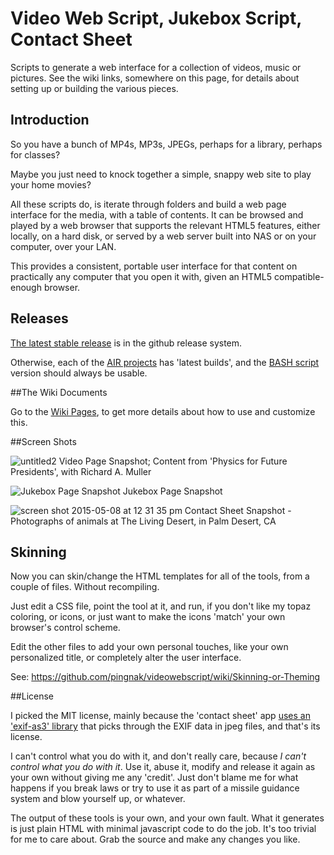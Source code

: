 # Video Web Script, Jukebox Script, Contact Sheet

Scripts to generate a web interface for a collection of videos, music or pictures.  See the wiki links, somewhere on this page, for details about setting up or building the various pieces.

## Introduction

So you have a bunch of MP4s, MP3s, JPEGs, perhaps for a library, perhaps for classes?  

Maybe you just need to knock together a simple, snappy web site to play your home movies?

All these scripts do, is iterate through folders and build a web page interface for the media, with a table of contents.  It can be browsed and played by a web browser that supports the relevant HTML5 features, either locally, on a hard disk, or served by a web server built into NAS or on your computer, over your LAN.

This provides a consistent, portable user interface for that content on practically any computer that you open it with, given an HTML5 compatible-enough browser.

## Releases

[The latest stable release](https://github.com/pingnak/videowebscript/releases) is in the github release system.

Otherwise, each of the [AIR projects](https://github.com/pingnak/videowebscript/tree/master/AIR) has 'latest builds', and the [BASH script](https://github.com/pingnak/videowebscript/tree/master/BASH) version should always be usable.

##The Wiki Documents

Go to the [Wiki Pages](https://github.com/pingnak/videowebscript/wiki), to get more details about how to use and customize this.

##Screen Shots

![untitled2](https://cloud.githubusercontent.com/assets/6754243/7664509/65f2298e-fb40-11e4-8c2b-51a971fea035.jpg)
Video Page Snapshot; Content from 'Physics for Future Presidents', with Richard A. Muller

![Jukebox Page Snapshot](https://cloud.githubusercontent.com/assets/6754243/7543869/e85ec2c0-f57c-11e4-96f9-706c0805d161.png)
Jukebox Page Snapshot

![screen shot 2015-05-08 at 12 31 35 pm](https://cloud.githubusercontent.com/assets/6754243/7544019/3d71af24-f57e-11e4-93b7-4c28895d9cf7.png)
Contact Sheet Snapshot - Photographs of animals at The Living Desert, in Palm Desert, CA

## Skinning

Now you can skin/change the HTML templates for all of the tools, from a couple of files.  Without recompiling.  

Just edit a CSS file, point the tool at it, and run, if you don't like my topaz coloring, or icons, or just want to make the icons 'match' your own browser's control scheme.

Edit the other files to add your own personal touches, like your own personalized title, or completely alter the user interface.

See: https://github.com/pingnak/videowebscript/wiki/Skinning-or-Theming

##License

I picked the MIT license, mainly because the 'contact sheet' app [uses an 'exif-as3' library](https://github.com/bashi/exif-as3) that picks through the EXIF data in jpeg files, and that's its license.

I can't control what you do with it, and don't really care, because _I can't control what you do with it_.  Use it, abuse it, modify and release it again as your own without giving me any 'credit'.  Just don't blame me for what happens if you break laws or try to use it as part of a missile guidance system and blow yourself up, or whatever.

The output of these tools is your own, and your own fault.  What it generates is just plain HTML with minimal javascript code to do the job.  It's too trivial for me to care about.  Grab the source and make any changes you like.


